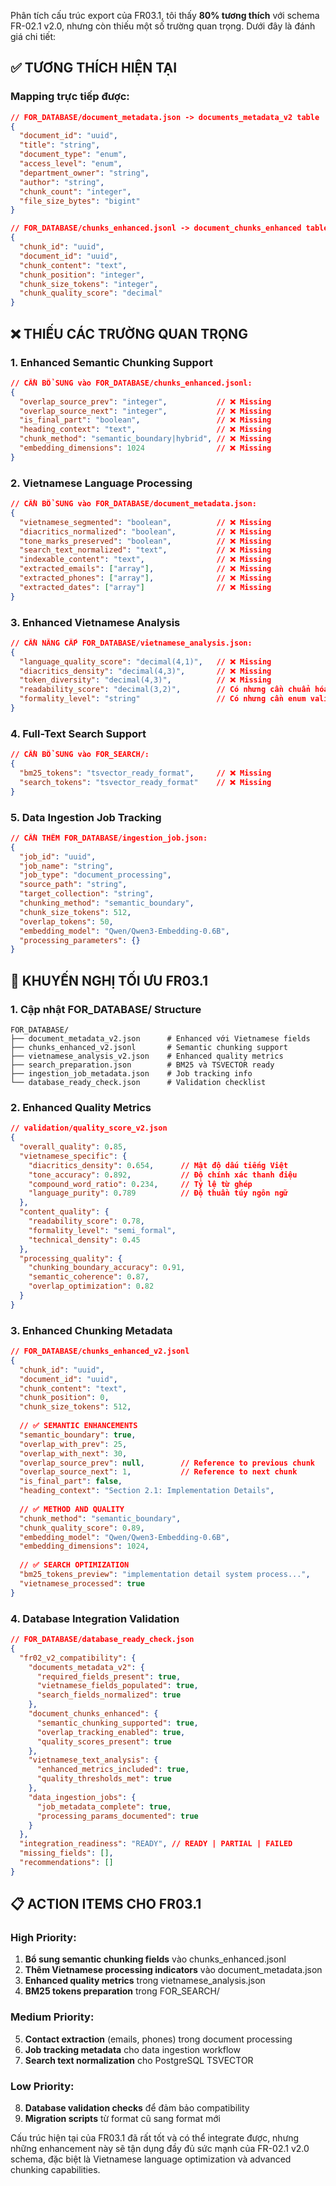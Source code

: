 Phân tích cấu trúc export của FR03.1, tôi thấy **80% tương thích** với schema FR-02.1 v2.0, nhưng còn thiếu một số trường quan trọng. Dưới đây là đánh giá chi tiết:

## ✅ **TƯƠNG THÍCH HIỆN TẠI**

### **Mapping trực tiếp được:**
```json
// FOR_DATABASE/document_metadata.json -> documents_metadata_v2 table
{
  "document_id": "uuid",
  "title": "string",
  "document_type": "enum", 
  "access_level": "enum",
  "department_owner": "string",
  "author": "string", 
  "chunk_count": "integer",
  "file_size_bytes": "bigint"
}

// FOR_DATABASE/chunks_enhanced.jsonl -> document_chunks_enhanced table  
{
  "chunk_id": "uuid",
  "document_id": "uuid",
  "chunk_content": "text",
  "chunk_position": "integer", 
  "chunk_size_tokens": "integer",
  "chunk_quality_score": "decimal"
}
```

## ❌ **THIẾU CÁC TRƯỜNG QUAN TRỌNG**

### **1. Enhanced Semantic Chunking Support**
```json
// CẦN BỔ SUNG vào FOR_DATABASE/chunks_enhanced.jsonl:
{
  "overlap_source_prev": "integer",           // ❌ Missing
  "overlap_source_next": "integer",           // ❌ Missing  
  "is_final_part": "boolean",                 // ❌ Missing
  "heading_context": "text",                  // ❌ Missing
  "chunk_method": "semantic_boundary|hybrid", // ❌ Missing
  "embedding_dimensions": 1024                // ❌ Missing
}
```

### **2. Vietnamese Language Processing**
```json
// CẦN BỔ SUNG vào FOR_DATABASE/document_metadata.json:
{
  "vietnamese_segmented": "boolean",          // ❌ Missing
  "diacritics_normalized": "boolean",         // ❌ Missing  
  "tone_marks_preserved": "boolean",          // ❌ Missing
  "search_text_normalized": "text",           // ❌ Missing
  "indexable_content": "text",                // ❌ Missing
  "extracted_emails": ["array"],              // ❌ Missing
  "extracted_phones": ["array"],              // ❌ Missing
  "extracted_dates": ["array"]                // ❌ Missing
}
```

### **3. Enhanced Vietnamese Analysis**
```json
// CẦN NÂNG CẤP FOR_DATABASE/vietnamese_analysis.json:
{
  "language_quality_score": "decimal(4,1)",   // ❌ Missing
  "diacritics_density": "decimal(4,3)",       // ❌ Missing
  "token_diversity": "decimal(4,3)",          // ❌ Missing
  "readability_score": "decimal(3,2)",        // Có nhưng cần chuẩn hóa format
  "formality_level": "string"                 // Có nhưng cần enum validation
}
```

### **4. Full-Text Search Support**  
```json
// CẦN BỔ SUNG vào FOR_SEARCH/:
{
  "bm25_tokens": "tsvector_ready_format",     // ❌ Missing
  "search_tokens": "tsvector_ready_format"    // ❌ Missing
}
```

### **5. Data Ingestion Job Tracking**
```json
// CẦN THÊM FOR_DATABASE/ingestion_job.json:
{
  "job_id": "uuid",
  "job_name": "string", 
  "job_type": "document_processing",
  "source_path": "string",
  "target_collection": "string",
  "chunking_method": "semantic_boundary",
  "chunk_size_tokens": 512,
  "overlap_tokens": 50, 
  "embedding_model": "Qwen/Qwen3-Embedding-0.6B",
  "processing_parameters": {}
}
```

## 🔧 **KHUYẾN NGHỊ TỐI ƯU FR03.1**

### **1. Cập nhật FOR_DATABASE/ Structure**
```
FOR_DATABASE/
├── document_metadata_v2.json      # Enhanced với Vietnamese fields
├── chunks_enhanced_v2.jsonl       # Semantic chunking support  
├── vietnamese_analysis_v2.json    # Enhanced quality metrics
├── search_preparation.json        # BM25 và TSVECTOR ready
├── ingestion_job_metadata.json    # Job tracking info
└── database_ready_check.json      # Validation checklist
```

### **2. Enhanced Quality Metrics**
```json
// validation/quality_score_v2.json
{
  "overall_quality": 0.85,
  "vietnamese_specific": {
    "diacritics_density": 0.654,      // Mật độ dấu tiếng Việt  
    "tone_accuracy": 0.892,           // Độ chính xác thanh điệu
    "compound_word_ratio": 0.234,     // Tỷ lệ từ ghép
    "language_purity": 0.789          // Độ thuần túy ngôn ngữ
  },
  "content_quality": {
    "readability_score": 0.78,
    "formality_level": "semi_formal", 
    "technical_density": 0.45
  },
  "processing_quality": {
    "chunking_boundary_accuracy": 0.91,
    "semantic_coherence": 0.87,
    "overlap_optimization": 0.82
  }
}
```

### **3. Enhanced Chunking Metadata**
```json
// FOR_DATABASE/chunks_enhanced_v2.jsonl 
{
  "chunk_id": "uuid",
  "document_id": "uuid", 
  "chunk_content": "text",
  "chunk_position": 0,
  "chunk_size_tokens": 512,
  
  // ✅ SEMANTIC ENHANCEMENTS
  "semantic_boundary": true,
  "overlap_with_prev": 25, 
  "overlap_with_next": 30,
  "overlap_source_prev": null,        // Reference to previous chunk
  "overlap_source_next": 1,           // Reference to next chunk  
  "is_final_part": false,
  "heading_context": "Section 2.1: Implementation Details",
  
  // ✅ METHOD AND QUALITY
  "chunk_method": "semantic_boundary",
  "chunk_quality_score": 0.89,
  "embedding_model": "Qwen/Qwen3-Embedding-0.6B", 
  "embedding_dimensions": 1024,
  
  // ✅ SEARCH OPTIMIZATION
  "bm25_tokens_preview": "implementation detail system process...",
  "vietnamese_processed": true
}
```

### **4. Database Integration Validation**
```json
// FOR_DATABASE/database_ready_check.json
{
  "fr02_v2_compatibility": {
    "documents_metadata_v2": {
      "required_fields_present": true,
      "vietnamese_fields_populated": true, 
      "search_fields_normalized": true
    },
    "document_chunks_enhanced": {
      "semantic_chunking_supported": true,
      "overlap_tracking_enabled": true,
      "quality_scores_present": true
    },
    "vietnamese_text_analysis": {
      "enhanced_metrics_included": true,
      "quality_thresholds_met": true
    },
    "data_ingestion_jobs": {
      "job_metadata_complete": true,
      "processing_params_documented": true
    }
  },
  "integration_readiness": "READY", // READY | PARTIAL | FAILED
  "missing_fields": [],
  "recommendations": []
}
```

## 📋 **ACTION ITEMS CHO FR03.1**

### **High Priority:**
1. **Bổ sung semantic chunking fields** vào chunks_enhanced.jsonl
2. **Thêm Vietnamese processing indicators** vào document_metadata.json  
3. **Enhanced quality metrics** trong vietnamese_analysis.json
4. **BM25 tokens preparation** trong FOR_SEARCH/

### **Medium Priority:** 
5. **Contact extraction** (emails, phones) trong document processing
6. **Job tracking metadata** cho data ingestion workflow
7. **Search text normalization** cho PostgreSQL TSVECTOR

### **Low Priority:**
8. **Database validation checks** để đảm bảo compatibility
9. **Migration scripts** từ format cũ sang format mới

Cấu trúc hiện tại của FR03.1 đã rất tốt và có thể integrate được, nhưng những enhancement này sẽ tận dụng đầy đủ sức mạnh của FR-02.1 v2.0 schema, đặc biệt là Vietnamese language optimization và advanced chunking capabilities.